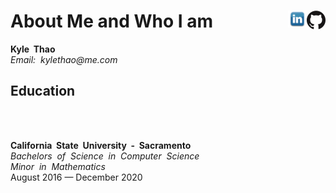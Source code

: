 <p>
  <h1> About Me and Who I am 
    <a href="https://github.com/KyleNThao">
      <img align="right" width="30px" src="https://github.com/KyleNThao/KyleNThao/blob/main/images/GitHub-Mark-120px-plus.png"/>
    </a>
    <a href="https://www.linkedin.com/in/kyle-thao-6b26b5169/">
      <img align="right" width="30px" src="https://github.com/KyleNThao/KyleNThao/blob/main/images/linkedin-logo-png-1826.png"/>
    </a>
  </h1>
</p>
    
<p>
  <b>Kyle&nbsp; Thao</b><br>
  <i>Email:&nbsp; kylethao@me.com</i><br>
</p>
    
## Education

<img align="left" width="30px" src=""/>
<br><br>
<p>
 <b>California&nbsp; State&nbsp;  University&nbsp;  -&nbsp; Sacramento</b><br>
 <i>Bachelors&nbsp; of&nbsp; Science&nbsp; in&nbsp; Computer&nbsp; Science</i><br>
 <i>Minor&nbsp; in&nbsp; Mathematics</i><br>
 August 2016 — December 2020
</p>


<!--
**KyleNThao/KyleNThao** is a ✨ _special_ ✨ repository because its `README.md` (this file) appears on your GitHub profile.

Here are some ideas to get you started:

- 🔭 I’m currently working on ...
- 🌱 I’m currently learning ...
- 👯 I’m looking to collaborate on ...
- 🤔 I’m looking for help with ...
- 💬 Ask me about ...
- 📫 How to reach me: ...
- 😄 Pronouns: ...
- ⚡ Fun fact: ...
-->
